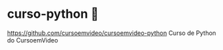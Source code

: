 # curso-python 🐍 
https://github.com/cursoemvideo/cursoemvideo-python
 Curso de Python do CursoemVideo

